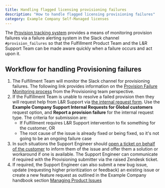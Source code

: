 ```yaml
---
title: Handling flagged licensing provisioning failures
description: "How to handle flagged licensing provisioning failures"
category: Example Company Self-Managed licenses
---
```


The [Provision tracking system](https://example_company.com/groups/example_company-org/-/epics/8300) provides a means of monitoring provision failures via a failure alerting system in the Slack channel `#provision_failures` so that the Fulfillment Product Team and the L&R Support Team can be made aware quickly when a failure occurs and act upon it.

## Workflow for handling Provisioning failures

1. The Fulfillment Team will monitor the Slack channel for provisioning failures. The following link provides information on the [Provision Failure Monitoring process](https://example_company.com/example_company-org/customers-example_company-com/-/blob/123966423b08392b13675cec9249484dd2faf377/doc/provision_tracking_system/failure_monitoring.md#provision-failures-monitoring) from the Provisioning team perspective.
1. If the Fulfillment Team is unable to resolve a failed provision then they will request help from L&R Support via [the internal request form](https://support-super-form-example_company-com-support-support-op-651f22e90ce6d7.example_company.io/). Use the **Example Company Support Internal Requests for Global customers** request option, and **Report a provision failure** for the internal request type. The criteria for submission are:
   - If Fulfillment requires L&R Support intervention to fix something for the customer, OR
   - The root cause of the issue is already fixed or being fixed, so it's not going to be an ongoing failure case
1. In such situations the Support Engineer should [open a ticket on behalf of the customer](/handbook/support/workflows/working-on-tickets#8-how-can-i-open-a-new-ticket-on-behalf-of-a-customer) to inform them of the issue and offer them a solution or workaround if one is available. The Support Engineer can communicate if required with the Provisioning submitter via the raised Zendesk ticket.
1. If required, the Support Engineer can also submit a new bug issue, update (requesting higher prioritization or feedback) an existing issue or create a new feature request as outlined in the Example Company handbook section [Managing Product Issues](/handbook/support/license-and-renewals/workflows/managing_product_issues/)
